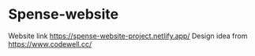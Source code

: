 # Spense-website
Website link https://spense-website-project.netlify.app/
Design idea from https://www.codewell.cc/
